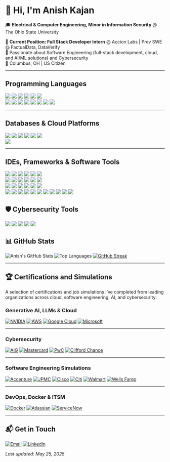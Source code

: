 # 👋 Hi, I'm Anish Kajan

🎓 **Electrical & Computer Engineering, Minor in Information Security** @ The Ohio State University

💼 **Current Position: Full Stack Developer Intern** @ Accion Labs | Prev SWE @ FactualData, DataVerify  
🧠 Passionate about Software Engineering (full-stack development, cloud, and AI/ML solutions) and  Cybersecurity  
📍 Columbus, OH | US Citizen

---
## Programming Languages

<img src='https://img.shields.io/badge/C- -A8B9CC?style=flat-square&logo=c&logoColor=white'/> <img src='https://img.shields.io/badge/C++- -00599C?style=flat-square&logo=cplusplus&logoColor=white'/> <img src='https://img.shields.io/badge/Java- -007396?style=flat-square&logo=java&logoColor=white'/> <img src='https://img.shields.io/badge/Python- -3776AB?style=flat-square&logo=python&logoColor=white'/> <img src='https://img.shields.io/badge/JavaScript- -F7DF1E?style=flat-square&logo=javascript&logoColor=white'/> <img src='https://img.shields.io/badge/TypeScript- -3178C6?style=flat-square&logo=typescript&logoColor=white'/><br>
<img src='https://img.shields.io/badge/HTML5- -E34F26?style=flat-square&logo=html5&logoColor=white'/> <img src='https://img.shields.io/badge/CSS3- -1572B6?style=flat-square&logo=css3&logoColor=white'/> <img src='https://img.shields.io/badge/Bash- -4EAA25?style=flat-square&logo=gnubash&logoColor=white'/> <img src='https://img.shields.io/badge/SQL- -4479A1?style=flat-square&logo=mysql&logoColor=white'/> <img src='https://img.shields.io/badge/MATLAB- -E16737?style=flat-square&logo=mathworks&logoColor=white'/> <img src='https://img.shields.io/badge/Assembly- -555555?style=flat-square&logo=assemblyscript&logoColor=white'/> <img src='https://img.shields.io/badge/Apex- -00A1E0?style=flat-square&logo=salesforce&logoColor=white'/>
<img src='https://img.shields.io/badge/Powershell- -5391FE?style=flat-square&logo=powershell&logoColor=white'/>

---

## Databases & Cloud Platforms

<img src='https://img.shields.io/badge/PostgreSQL- -4169E1?style=flat-square&logo=postgresql&logoColor=white'/> <img src='https://img.shields.io/badge/MongoDB- -47A248?style=flat-square&logo=mongodb&logoColor=white'/> <img src='https://img.shields.io/badge/AWS- -FF9900?style=flat-square&logo=amazonaws&logoColor=white'/> <img src='https://img.shields.io/badge/Microsoft%20Azure- -0078D4?style=flat-square&logo=microsoftazure&logoColor=white'/> <img src='https://img.shields.io/badge/MongoDB%20Atlas- -47A248?style=flat-square&logo=mongodb&logoColor=white'/> <img src='https://img.shields.io/badge/NVIDIA%20NGC- -76B900?style=flat-square&logo=nvidia&logoColor=white'/><br>
<img src='https://img.shields.io/badge/Salesforce%20Education%20Cloud- -00A1E0?style=flat-square&logo=salesforce&logoColor=white'/>

---

## IDEs, Frameworks & Software Tools

<img src='https://img.shields.io/badge/Spring%20Boot- -6DB33F?style=flat-square&logo=spring&logoColor=white'/> <img src='https://img.shields.io/badge/Express.js- -000000?style=flat-square&logo=express&logoColor=white'/> <img src='https://img.shields.io/badge/Node.js- -339933?style=flat-square&logo=nodedotjs&logoColor=white'/> <img src='https://img.shields.io/badge/Flask- -000000?style=flat-square&logo=flask&logoColor=white'/> <img src='https://img.shields.io/badge/Jira- -0052CC?style=flat-square&logo=jira&logoColor=white'/> <img src='https://img.shields.io/badge/Confluence- -172B4D?style=flat-square&logo=confluence&logoColor=white'/><br>
<img src='https://img.shields.io/badge/QTest- -5D8AA8?style=flat-square&logo=tricentis&logoColor=white'/> <img src='https://img.shields.io/badge/Figma- -F24E1E?style=flat-square&logo=figma&logoColor=white'/> <img src='https://img.shields.io/badge/VS%20Code- -007ACC?style=flat-square&logo=visualstudiocode&logoColor=white'/> <img src='https://img.shields.io/badge/Eclipse- -2C2255?style=flat-square&logo=eclipseide&logoColor=white'/> <img src='https://img.shields.io/badge/Quartus%20Prime- -0067B8?style=flat-square&logo=intel&logoColor=white'/> <img src='https://img.shields.io/badge/Code%20Composer%20Studio- -555555?style=flat-square&logo=texasinstruments&logoColor=white'/><br>
<img src='https://img.shields.io/badge/Mocha- -8D6748?style=flat-square&logo=mocha&logoColor=white'/> <img src='https://img.shields.io/badge/Chai- -A30701?style=flat-square&logo=chai&logoColor=white'/> <img src='https://img.shields.io/badge/JUnit- -25A162?style=flat-square&logo=junit5&logoColor=white'/> <img src='https://img.shields.io/badge/LangChain- -00B3FF?style=flat-square&logo=langchain&logoColor=white'/> <img src='https://img.shields.io/badge/Postman- -FF6C37?style=flat-square&logo=postman&logoColor=white'/> <img src='https://img.shields.io/badge/Docker- -2496ED?style=flat-square&logo=docker&logoColor=white'/><br>
<img src='https://img.shields.io/badge/Git- -F05032?style=flat-square&logo=git&logoColor=white'/> <img src='https://img.shields.io/badge/GitHub- -181717?style=flat-square&logo=github&logoColor=white'/> <img src='https://img.shields.io/badge/GitLab%20CI/CD- -FC6D26?style=flat-square&logo=gitlab&logoColor=white'/> <img src='https://img.shields.io/badge/Tailwind%20CSS- -06B6D4?style=flat-square&logo=tailwindcss&logoColor=white'/> <img src='https://img.shields.io/badge/Streamlit- -FF4B4B?style=flat-square&logo=streamlit&logoColor=white'/> <img src='https://img.shields.io/badge/PyTorch- -EE4C2C?style=flat-square&logo=pytorch&logoColor=white'/> <img src='https://img.shields.io/badge/Next.js- -000000?style=flat-square&logo=nextdotjs&logoColor=white'/> <img src='https://img.shields.io/badge/Supabase- -3ECF8E?style=flat-square&logo=supabase&logoColor=white'/> <img src='https://img.shields.io/badge/Heroku- -430098?style=flat-square&logo=heroku&logoColor=white'/> <img src='https://img.shields.io/badge/Plaid- -8B14F5?style=flat-square&logo=plaid&logoColor=white'/> <img src='https://img.shields.io/badge/Shadcn- -111827?style=flat-square&logo=tailwindcss&logoColor=white'/>

## 🛡️ Cybersecurity Tools

<img src='https://img.shields.io/badge/Burp%20Suite- -FF6F00?style=flat-square&logo=burpsuite&logoColor=white'/> <img src='https://img.shields.io/badge/Wireshark- -1679A7?style=flat-square&logo=wireshark&logoColor=white'/> <img src='https://img.shields.io/badge/Splunk- -000000?style=flat-square&logo=splunk&logoColor=white'/> <img src='https://img.shields.io/badge/Nmap- -008080?style=flat-square&logo=gnome-terminal&logoColor=white'/> <img src='https://img.shields.io/badge/Kali%20Linux- -268BEE?style=flat-square&logo=kalilinux&logoColor=white'/>

## 📊 GitHub Stats

![Anish's GitHub Stats](https://github-readme-stats.vercel.app/api?username=AnishKajan&show_icons=true&theme=radical)
![Top Languages](https://github-readme-stats.vercel.app/api/top-langs/?username=AnishKajan&layout=compact&theme=radical)
[![GitHub Streak](https://streak-stats.demolab.com?user=AnishKajan&theme=radical)](https://git.io/streak-stats)

---

## 🏆 Certifications and Simulations
A selection of certifications and job simulations I’ve completed from leading organizations across cloud, software engineering, AI, and cybersecurity:
### Generative AI, LLMs & Cloud

[![NVIDIA](https://img.shields.io/badge/NVIDIA-RAG%20Agents%20with%20LLMs-green?style=for-the-badge&logo=nvidia&logoColor=white)](https://www.nvidia.com)
[![AWS](https://img.shields.io/badge/AWS-Solutions%20Architecture-orange?style=for-the-badge&logo=amazonaws&logoColor=white)](https://www.aws.amazon.com)
[![Google Cloud](https://img.shields.io/badge/Google%20Cloud-Intro%20to%20Generative%20AI-blue?style=for-the-badge&logo=googlecloud&logoColor=white)](https://cloud.google.com)
[![Microsoft](https://img.shields.io/badge/Microsoft%20&%20LinkedIn-Generative%20AI%20Essentials-blueviolet?style=for-the-badge&logo=microsoft&logoColor=white)](https://learn.microsoft.com)

---

### Cybersecurity

[![AIG](https://img.shields.io/badge/AIG-Shields%20Up%20Cybersecurity-blue?style=for-the-badge&logo=aig&logoColor=white)](https://www.aig.com)
[![Mastercard](https://img.shields.io/badge/Mastercard-Cybersecurity-red?style=for-the-badge&logo=mastercard&logoColor=white)](https://www.mastercard.com)
[![PwC](https://img.shields.io/badge/PwC-Cybersecurity%20Consulting-orange?style=for-the-badge&logo=pwc&logoColor=white)](https://www.pwc.com)
[![Clifford Chance](https://img.shields.io/badge/Clifford%20Chance-Cybersecurity%20Job%20Simulation-darkblue?style=for-the-badge)](https://www.cliffordchance.com)

---

### Software Engineering Simulations

[![Accenture](https://img.shields.io/badge/Accenture-Software%20Engineering-purple?style=for-the-badge&logo=accenture&logoColor=white)](https://www.accenture.com)
[![JPMC](https://img.shields.io/badge/JP%20Morgan-SWE%20Simulation-blue?style=for-the-badge&logo=jpmorgan&logoColor=white)](https://careers.jpmorgan.com)
[![Cisco](https://img.shields.io/badge/Cisco-SWE%20Simulation-brightgreen?style=for-the-badge&logo=cisco&logoColor=white)](https://www.cisco.com)
[![Citi](https://img.shields.io/badge/Citi-Tech%20SWE-lightblue?style=for-the-badge&logo=citi&logoColor=white)](https://www.citigroup.com)
[![Walmart](https://img.shields.io/badge/Walmart-Advanced%20SWE-blue?style=for-the-badge&logo=walmart&logoColor=white)](https://careers.walmart.com)
[![Wells Fargo](https://img.shields.io/badge/Wells%20Fargo-SWE%20Simulation-darkred?style=for-the-badge&logo=wellsfargo&logoColor=white)](https://www.wellsfargo.com)

---

### DevOps, Docker & ITSM

[![Docker](https://img.shields.io/badge/Docker-Foundations%20Cert-lightblue?style=for-the-badge&logo=docker&logoColor=white)](https://www.docker.com)
[![Atlassian](https://img.shields.io/badge/Atlassian-ITSM%20Certificate-blue?style=for-the-badge&logo=atlassian&logoColor=white)](https://www.atlassian.com)
[![ServiceNow](https://img.shields.io/badge/ServiceNow-IT%20Leadership-darkgreen?style=for-the-badge&logo=servicenow&logoColor=white)](https://www.servicenow.com)

---

## 📬 Get in Touch
[![Email](https://img.shields.io/badge/Email-anishkajan2005@gmail.com-D14836?style=for-the-badge&logo=gmail&logoColor=white)](mailto:anishkajan2005@gmail.com)
[![LinkedIn](https://img.shields.io/badge/LinkedIn-anish--kajan-0077B5?style=for-the-badge&logo=linkedin&logoColor=white)](https://linkedin.com/in/anish-kajan/)

*Last updated: May 25, 2025*
